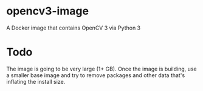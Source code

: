 # opencv3-image
A Docker image that contains OpenCV 3 via Python 3

# Todo
The image is going to be very large (1+ GB). Once the image is building, use a smaller base image and try to remove packages and other data that's inflating the install size.